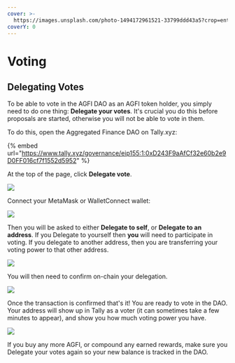 ```yaml
---
cover: >-
  https://images.unsplash.com/photo-1494172961521-33799ddd43a5?crop=entropy&cs=tinysrgb&fm=jpg&ixid=MnwxOTcwMjR8MHwxfHNlYXJjaHwxfHx2b3Rpbmd8ZW58MHx8fHwxNjU3MTU4OTMx&ixlib=rb-1.2.1&q=80
coverY: 0
---
```


# Voting

## Delegating Votes

To be able to vote in the AGFI DAO as an AGFI token holder, you simply need to do one thing: **Delegate your votes**. It's crucial you do this before proposals are started, otherwise you will not be able to vote in them.

To do this, open the Aggregated Finance DAO on Tally.xyz:

{% embed url="https://www.tally.xyz/governance/eip155:1:0xD243F9aAfCf32e60b2e9D0FF016cf7f1552d5952" %}

At the top of the page, click **Delegate vote**.

![](https://blog.aggregated.finance/content/images/2022/05/image-4.png)

Connect your MetaMask or WalletConnect wallet:

![](https://blog.aggregated.finance/content/images/2022/05/image-5.png)

Then you will be asked to either **Delegate to self**, or **Delegate to an address**. If you Delegate to yourself then **you** will need to participate in voting. If you delegate to another address, then you are transferring your voting power to that other address.

![](https://blog.aggregated.finance/content/images/2022/05/image-6.png)

You will then need to confirm on-chain your delegation.

![](https://blog.aggregated.finance/content/images/2022/05/image-12.png)

Once the transaction is confirmed that's it! You are ready to vote in the DAO. Your address will show up in Tally as a voter (it can sometimes take a few minutes to appear), and show you how much voting power you have.

![](https://blog.aggregated.finance/content/images/2022/05/image-9.png)

If you buy any more AGFI, or compound any earned rewards, make sure you Delegate your votes again so your new balance is tracked in the DAO.
